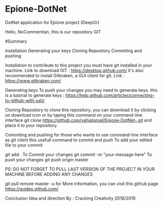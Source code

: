 # Epione-DotNet
DotNet application for Epione project (DeepOr)

Hello, NoCommentian, this is our repository GIT

#Summary

Installation Generating your keys Cloning Repository Commiting and pushing

Installation to contribute to this project you must have git installed in your machine. Link to download GIT : https://desktop.github.com/ it's also recommended to install Gitkraken, a GUI client for git. Link : https://www.gitkraken.com/

Generating keys To push your changes you may need to generate keys. this is a tutorial to generate keys : https://help.github.com/articles/connecting-to-github-with-ssh/

Cloning Repository to clone this repository, you can download it by clicking on download icon or by taping this command on your command-line interface git clone https://github.com/yahiaIsmail/Epione-DotNet-.git and place it to your repository.

Commiting and pushing for those who wants to use command-line interface as git client this usefull command to commit and push To add your edited file to your commit

git add . To Commit your changes git commit -m "your message here" To push your changes git push origin master

PS: DO NOT FORGET TO PULL LAST VERSION OF THE PROJECT IN YOUR MACHINE BEFORE ADDING ANY CHANGES

git pull remote master -u for More information, you can visit this github page https://guides.github.com/

Conclusion Idea and direction By : Cracking Creativity 2018/2019
